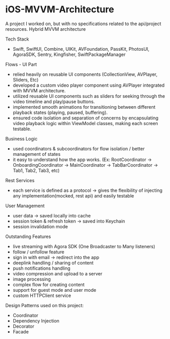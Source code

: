 # iOS-MVVM-Architecture
A project I worked on, but with no specifications related to the api/project resources.  Hybrid MVVM architecture

Tech Stack
 - Swift, SwiftUI, Combine, UIKit, AVFoundation, PassKit, PhotosUI, AgoraSDK, Sentry, Kingfisher, SwiftPackageManager

Flows - UI Part
 - relied heavily on reusable UI components (CollectionView, AVPlayer, Sliders, Etc)
 - developed a custom video player component using AVPlayer integrated with MVVM architecture.
 - utilized reusable UI components such as sliders for seeking through the video timeline and play/pause buttons.
 - implemented smooth animations for transitioning between different playback states (playing, paused, buffering).
 - ensured code isolation and separation of concerns by encapsulating video playback logic within ViewModel classes, making each screen testable.

Business Logic
  - used coordinators & subcoordinators for flow isolation / better management of states
  - it easy to understand how the app works. (Ex: RootCoordinator -> OnboardingCoordinator -> MainCoordinator -> TabBarCoordinator -> Tab1, Tab2, Tab3, etc)

Rest Services
   - each service is defined as a protocol -> gives the flexibility of injecting any implementation(mocked, rest api) and easily testable

User Management
 - user data -> saved locally into cache
 - session token & refresh token -> saved into Keychain
 - session invalidation mode

Outstanding Features
  - live streaming with Agora SDK (One Broadcaster to Many listeners)
  - follow / unfollow feature
  - sign in with email -> redirect into the app
  - deeplink handling / sharing of content
  - push notifications handling
  - video compression and upload to a server
  - image processing
  - complex flow for creating content
  - support for guest mode and user mode
  - custom HTTPClient service

Design Patterns used on this project:
 - Coordinator
 - Dependency Injection
 - Decorator
 - Facade
